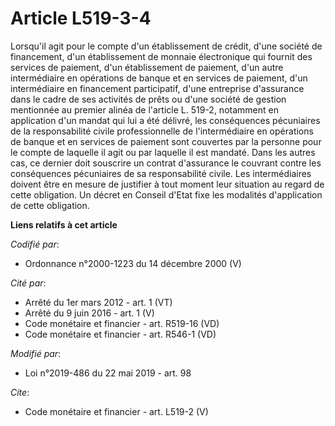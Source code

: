 # Article L519-3-4

Lorsqu'il agit pour le compte d'un établissement de crédit, d'une société de financement, d'un établissement de monnaie
électronique qui fournit des services de paiement, d'un établissement de paiement, d'un autre intermédiaire en opérations de
banque et en services de paiement, d'un intermédiaire en financement participatif, d'une entreprise d'assurance dans le cadre
de ses activités de prêts ou d'une société de gestion mentionnée au premier alinéa de l'article L. 519-2, notamment en
application d'un mandat qui lui a été délivré, les conséquences pécuniaires de la responsabilité civile professionnelle de
l'intermédiaire en opérations de banque et en services de paiement sont couvertes par la personne pour le compte de laquelle
il agit ou par laquelle il est mandaté. Dans les autres cas, ce dernier doit souscrire un contrat d'assurance le couvrant
contre les conséquences pécuniaires de sa responsabilité civile. Les intermédiaires doivent être en mesure de justifier à
tout moment leur situation au regard de cette obligation. Un décret en Conseil d'Etat fixe les modalités d'application de
cette obligation.

**Liens relatifs à cet article**

_Codifié par_:

  - Ordonnance n°2000-1223 du 14 décembre 2000 (V)

_Cité par_:

  - Arrêté du 1er mars 2012 - art. 1 (VT)
  - Arrêté du 9 juin 2016 - art. 1 (V)
  - Code monétaire et financier - art. R519-16 (VD)
  - Code monétaire et financier - art. R546-1 (VD)

_Modifié par_:

  - Loi n°2019-486 du 22 mai 2019 - art. 98

_Cite_:

  - Code monétaire et financier - art. L519-2 (V)
